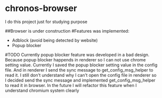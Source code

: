 # chronos-browser
I do this project just for studying purpose

##Browser is under construction
#Features was implemented:
- Adblock (avoid being detected by website) 
- Popup blocker

#TODO
Currently popup blocker feature was developed in a bad design. Because popup blocker happends in renderer so I can not use chrome setting value. Currently I saved the popup blocker setting value in the config file. And in renderer I send the sync message to get_config_msg_helper to read it. I still don't understand why I can't open the config file in renderer so I decided send the sync message and implemented get_config_msg_helper to read it in browser.
In the future I will refactor this feature when I understand chromium system clearly
